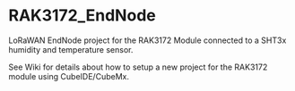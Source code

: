 # RAK3172_EndNode
LoRaWAN EndNode project for the RAK3172 Module connected to a SHT3x humidity and temperature sensor.

See Wiki for details about how to setup a new project for the RAK3172 module using CubeIDE/CubeMx.
